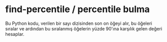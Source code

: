 # find-percentile / percentile bulma

Bu Python kodu, verilen bir sayı dizisinden son on öğeyi alır, bu öğeleri sıralar ve ardından bu sıralanmış öğelerin yüzde 90'ına karşılık gelen değeri hesaplar.
